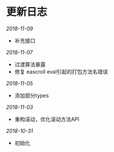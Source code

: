 # 更新日志

*2018-11-09*

- 补充接口

*2018-11-07*

- 过渡算法暴露
- 修复 eascroll eval引起的打包方法名错误

*2018-11-05*

- 添加部分types

*2018-11-03*

- 重构滚动，优化滚动方法API

*2018-10-31*

- 初始化


